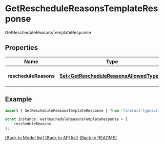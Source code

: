 # GetRescheduleReasonsTemplateResponse

GetRescheduleReasonsTemplateResponse

## Properties

Name | Type | Description | Notes
------------ | ------------- | ------------- | -------------
**rescheduleReasons** | [**Set&lt;GetRescheduleReasonsAllowedTypes&gt;**](GetRescheduleReasonsAllowedTypes.md) |  | [optional] [default to undefined]

## Example

```typescript
import { GetRescheduleReasonsTemplateResponse } from 'fineract-typescript-client';

const instance: GetRescheduleReasonsTemplateResponse = {
    rescheduleReasons,
};
```

[[Back to Model list]](../README.md#documentation-for-models) [[Back to API list]](../README.md#documentation-for-api-endpoints) [[Back to README]](../README.md)
